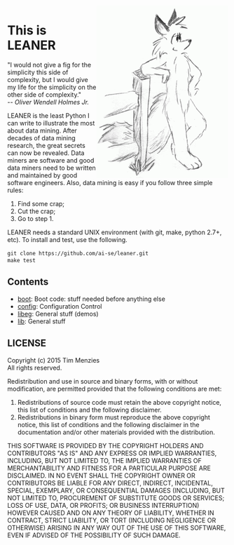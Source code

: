 <img align=right width=300 src="https://raw.githubusercontent.com/ai-se/leaner/master/img/leaner.gif">

# This is LEANER

"I would not give a fig for the simplicity this side
of complexity, but I would give my life for the
simplicity on the other side of complexity."  
-- _Oliver Wendell Holmes Jr._

LEANER is the least Python I can write to illustrate
the most about data mining. After decades
of data mining research, the great secrets can now be
revealed. Data miners are software and good data
miners need to be written and maintained by good
software engineers.  Also, data mining is easy if
you follow three simple rules:

1. Find some crap;
2. Cut the crap;
3. Go to step 1.

LEANER needs a standard UNIX environment (with git,
make, python 2.7+, etc).  To install and test, use
the following.


```
git clone https://github.com/ai-se/leaner.git
make test 
```



## Contents

+ [boot](doc/boot.md):  Boot code: stuff needed before anything else
+ [config](doc/config.md):  Configuration Control
+ [libeg](doc/libeg.md):  General stuff (demos)
+ [lib](doc/lib.md):  General stuff

## LICENSE

Copyright (c) 2015 Tim Menzies  
All rights reserved.

Redistribution and use in source and binary forms, with or without
modification, are permitted provided that the following conditions are met:

1. Redistributions of source code must retain the above copyright notice, this
   list of conditions and the following disclaimer. 
2. Redistributions in binary form must reproduce the above copyright notice,
   this list of conditions and the following disclaimer in the documentation
   and/or other materials provided with the distribution.

THIS SOFTWARE IS PROVIDED BY THE COPYRIGHT HOLDERS AND CONTRIBUTORS "AS IS" AND
ANY EXPRESS OR IMPLIED WARRANTIES, INCLUDING, BUT NOT LIMITED TO, THE IMPLIED
WARRANTIES OF MERCHANTABILITY AND FITNESS FOR A PARTICULAR PURPOSE ARE
DISCLAIMED. IN NO EVENT SHALL THE COPYRIGHT OWNER OR CONTRIBUTORS BE LIABLE FOR
ANY DIRECT, INDIRECT, INCIDENTAL, SPECIAL, EXEMPLARY, OR CONSEQUENTIAL DAMAGES
(INCLUDING, BUT NOT LIMITED TO, PROCUREMENT OF SUBSTITUTE GOODS OR SERVICES;
LOSS OF USE, DATA, OR PROFITS; OR BUSINESS INTERRUPTION) HOWEVER CAUSED AND
ON ANY THEORY OF LIABILITY, WHETHER IN CONTRACT, STRICT LIABILITY, OR TORT
(INCLUDING NEGLIGENCE OR OTHERWISE) ARISING IN ANY WAY OUT OF THE USE OF THIS
SOFTWARE, EVEN IF ADVISED OF THE POSSIBILITY OF SUCH DAMAGE.

